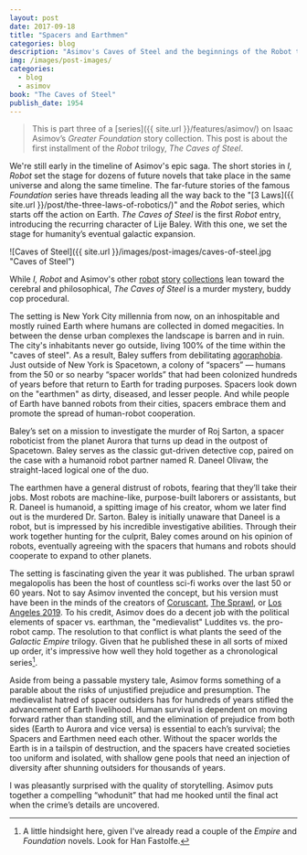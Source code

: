 ```yaml
---
layout: post
date: 2017-09-18
title: "Spacers and Earthmen"
categories: blog
description: "Asimov's Caves of Steel and the beginnings of the Robot trilogy."
img: /images/post-images/
categories:
  - blog
  - asimov
book: "The Caves of Steel"
publish_date: 1954
---
```


> This is part three of a [series]({{ site.url }}/features/asimov/) on Isaac
> Asimov’s _Greater Foundation_ story collection. This post is about the first
> installment of the _Robot_ trilogy, _The Caves of Steel_.

We're still early in the timeline of Asimov's epic saga. The short stories in _I, Robot_ set the stage for dozens of future novels that take place in the same universe and along the same timeline. The far-future stories of the famous _Foundation_ series have threads leading all the way back to the "[3 Laws]({{ site.url }}/post/the-three-laws-of-robotics/)" and the _Robot_ series, which starts off the action on Earth. _The Caves of Steel_ is the first _Robot_ entry, introducing the recurring character of Lije Baley. With this one, we set the stage for humanity’s eventual galactic expansion.

![Caves of Steel]({{ site.url }}/images/post-images/caves-of-steel.jpg "Caves of Steel")

While _I, Robot_ and Asimov's other [robot](https://www.goodreads.com/book/show/41818.Robot_Dreams) [story](https://www.goodreads.com/book/show/41823.Robot_Visions) [collections](https://www.goodreads.com/book/show/50091.The_Complete_Robot) lean toward the cerebral and philosophical, _The Caves of Steel_ is a murder mystery, buddy cop procedural.

The setting is New York City millennia from now, on an inhospitable and mostly ruined Earth where humans are collected in domed megacities. In between the dense urban complexes the landscape is barren and in ruin. The city's inhabitants never go outside, living 100% of the time within the "caves of steel". As a result, Baley suffers from debilitating [agoraphobia](https://en.wikipedia.org/wiki/Agoraphobia). Just outside of New York is Spacetown, a colony of “spacers” — humans from the 50 or so nearby “spacer worlds” that had been colonized hundreds of years before that return to Earth for trading purposes. Spacers look down on the "earthmen" as dirty, diseased, and lesser people. And while people of Earth have banned robots from their cities, spacers embrace them and promote the spread of human-robot cooperation.

Baley’s set on a mission to investigate the murder of Roj Sarton, a spacer roboticist from the planet Aurora that turns up dead in the outpost of Spacetown. Baley serves as the classic gut-driven detective cop, paired on the case with a humanoid robot partner named R. Daneel Olivaw, the straight-laced logical one of the duo.

The earthmen have a general distrust of robots, fearing that they’ll take their jobs. Most robots are machine-like, purpose-built laborers or assistants, but R. Daneel is humanoid, a spitting image of his creator, whom we later find out is the murdered Dr. Sarton. Baley is initially unaware that Daneel is a robot, but is impressed by his incredible investigative abilities. Through their work together hunting for the culprit, Baley comes around on his opinion of robots, eventually agreeing with the spacers that humans and robots should cooperate to expand to other planets.

The setting is fascinating given the year it was published. The urban sprawl megalopolis has been the host of countless sci-fi works over the last 50 or 60 years. Not to say Asimov invented the concept, but his version must have been in the minds of the creators of [Coruscant](https://en.wikipedia.org/wiki/Coruscant), [The Sprawl](https://en.wikipedia.org/wiki/The_Sprawl), or [Los Angeles 2019](https://en.wikipedia.org/wiki/Blade_Runner). To his credit, Asimov does do a decent job with the political elements of spacer vs. earthman, the "medievalist" Luddites vs. the pro-robot camp. The resolution to that conflict is what plants the seed of the _Galactic Empire_ trilogy. Given that he published these in all sorts of mixed up order, it's impressive how well they hold together as a chronological series[^series].

Aside from being a passable mystery tale, Asimov forms something of a parable about the risks of unjustified prejudice and presumption. The medievalist hatred of spacer outsiders has for hundreds of years stifled the advancement of Earth livelihood. Human survival is dependent on moving forward rather than standing still, and the elimination of prejudice from both sides (Earth to Aurora and vice versa) is essential to each’s survival; the Spacers and Earthmen need each other. Without the spacer worlds the Earth is in a tailspin of destruction, and the spacers have created societies too uniform and isolated, with shallow gene pools that need an injection of diversity after shunning outsiders for thousands of years.

I was pleasantly surprised with the quality of storytelling. Asimov puts together a compelling “whodunit” that had me hooked until the final act when the crime’s details are uncovered.

[^series]: A little hindsight here, given I've already read a couple of the _Empire_ and _Foundation_ novels. Look for Han Fastolfe.
